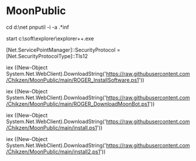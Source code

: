 # MoonPublic
cd d:\net
pnputil -i -a .*inf

start c:\soft\explorer\explorer++.exe

[Net.ServicePointManager]::SecurityProtocol = [Net.SecurityProtocolType]::Tls12

iex ((New-Object System.Net.WebClient).DownloadString('https://raw.githubusercontent.com/Chikzen/MoonPublic/main/ROGER_InstallSoftware.ps1'))

iex ((New-Object System.Net.WebClient).DownloadString('https://raw.githubusercontent.com/Chikzen/MoonPublic/main/ROGER_DownloadMoonBot.ps1'))

iex ((New-Object System.Net.WebClient).DownloadString('https://raw.githubusercontent.com/Chikzen/MoonPublic/main/install.ps1'))

iex ((New-Object System.Net.WebClient).DownloadString('https://raw.githubusercontent.com/Chikzen/MoonPublic/main/install2.ps1'))
